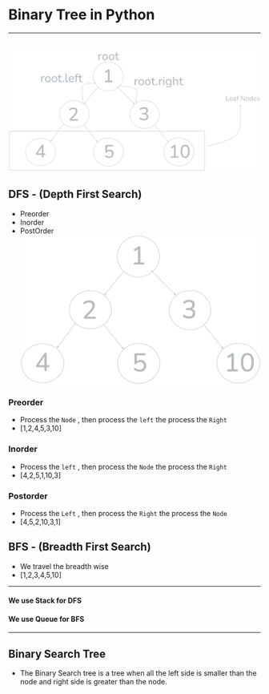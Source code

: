 # Binary Tree in Python
---
![My Screenshot](https://github.com/Prabhat-Chaubey/Compy_Coding/blob/main/Untitled-2024ss-10-07-1413.png)
---
## DFS - (Depth First Search)
- Preorder
- Inorder
- PostOrder
![DFS Tree](https://github.com/Prabhat-Chaubey/Compy_Coding/blob/main/Untitled-2024aa-10-07-1413.png)
### Preorder
- Process the `Node` , then process the `left` the process the `Right`
- [1,2,4,5,3,10]

### Inorder
- Process the `left` , then process the `Node` the process the `Right`
- [4,2,5,1,10,3]

### Postorder
- Process the `Left` , then process the `Right` the process the `Node`
- [4,5,2,10,3,1]


## BFS - (Breadth First Search)
 - We travel the breadth wise
 - [1,2,3,4,5,10]
---
#### We use Stack for DFS
#### We use Queue for BFS
---
## Binary Search Tree
- The Binary Search tree is a tree when all the left side is smaller than the node and right side is greater than the node.
